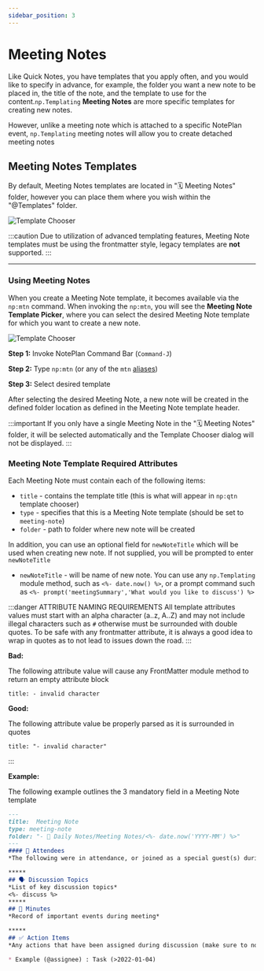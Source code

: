 ```yaml
---
sidebar_position: 3
---
```


# Meeting Notes
Like Quick Notes, you have templates that you apply often, and you would like to specify in advance, for example, the folder you want a new note to be placed in, the title of the note, and the template to use for the content.`np.Templating` **Meeting Notes** are more specific templates for creating new notes.

However, unlike a meeting note which is attached to a specific NotePlan event, `np.Templating` meeting notes will allow you to create detached meeting notes

## Meeting Notes Templates
By default, Meeting Notes templates are located in "🗓 Meeting Notes" folder, however you can place them where you wish within the "@Templates" folder.

![Template Chooser](/img/templates-meeting-notes.png)

:::caution
Due to utilization of advanced templating features, Meeting Note templates must be using the frontmatter style, legacy templates are **not** supported.
:::

*****

### Using Meeting Notes
When you create a Meeting Note template, it becomes available via the `np:mtn` command. When invoking the `np:mtn`, you will see the **Meeting Note Template Picker**, where you can select the desired Meeting Note template for which you want to create a new note.

![Template Chooser](/img/meeting-note-chooser.png)

**Step 1:** Invoke NotePlan Command Bar (`Command-J`)

**Step 2:** Type `np:mtn` (or any of the `mtn` [aliases](/docs/templating-commands/overview/#npmtn))

**Step 3:** Select desired template

After selecting the desired Meeting Note, a new note will be created in the defined folder location as defined in the Meeting Note template header.

:::important
If you only have a single Meeting Note in the "🗓 Meeting Notes" folder, it will be selected automatically and the Template Chooser dialog will not be displayed.
:::

### Meeting Note Template Required Attributes
Each Meeting Note must contain each of the following items:

- `title` - contains the template title (this is what will appear in `np:qtn` template chooser)
- `type` - specifies that this is a Meeting Note template (should be set to `meeting-note`)
- `folder` - path to folder where new note will be created

In addition, you can use an optional field for `newNoteTitle` which will be used when creating new note. If not supplied, you will be prompted to enter `newNoteTitle`

- `newNoteTitle` - will be name of new note. You can use any `np.Templating` module method, such as `<%- date.now() %>`, or a prompt command such as `<%- prompt('meetingSummary','What would you like to discuss') %>`


:::danger ATTRIBUTE NAMING REQUIREMENTS
All template attributes values must start with an alpha character (a..z, A..Z) and may not include illegal characters such as `#` otherwise must be surrounded with double quotes. To be safe with any frontmatter attribute, it is always a good idea to wrap in quotes as to not lead to issues down the road.
:::

**Bad:**

The following attribute value will cause any FrontMatter module method to return an empty attribute block
```
title: - invalid character
```

**Good:**

The following attribute value be properly parsed as it is surrounded in quotes

```
title: "- invalid character"
```

:::

**Example:**

The following example outlines the 3 mandatory field in a Meeting Note template

```markdown
---
title:  Meeting Note
type: meeting-note
folder: "- 📅 Daily Notes/Meeting Notes/<%- date.now('YYYY-MM') %>"
---
#### 👥 Attendees
*The following were in attendance, or joined as a special guest(s) during the meeting*

*****
## 🗣 Discussion Topics
*List of key discussion topics*
<%- discuss %>
*****
## 🧭 Minutes
*Record of important events during meeting*

*****
## ✅ Action Items
*Any actions that have been assigned during discussion (make sure to note who was assigned follow-up task and due date if applicable)*

* Example (@assignee) : Task (>2022-01-04)
```

